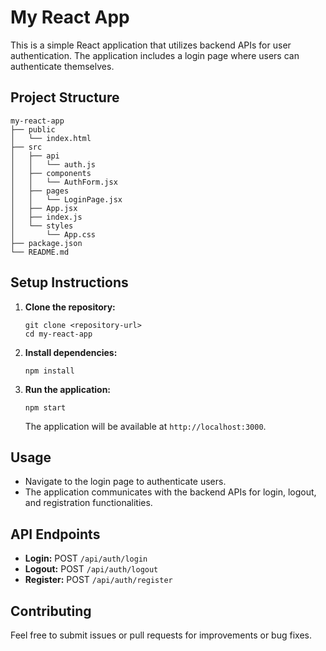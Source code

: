 # My React App

This is a simple React application that utilizes backend APIs for user authentication. The application includes a login page where users can authenticate themselves.

## Project Structure

```
my-react-app
├── public
│   └── index.html
├── src
│   ├── api
│   │   └── auth.js
│   ├── components
│   │   └── AuthForm.jsx
│   ├── pages
│   │   └── LoginPage.jsx
│   ├── App.jsx
│   ├── index.js
│   └── styles
│       └── App.css
├── package.json
└── README.md
```

## Setup Instructions

1. **Clone the repository:**
   ```
   git clone <repository-url>
   cd my-react-app
   ```

2. **Install dependencies:**
   ```
   npm install
   ```

3. **Run the application:**
   ```
   npm start
   ```

   The application will be available at `http://localhost:3000`.

## Usage

- Navigate to the login page to authenticate users.
- The application communicates with the backend APIs for login, logout, and registration functionalities.

## API Endpoints

- **Login:** POST `/api/auth/login`
- **Logout:** POST `/api/auth/logout`
- **Register:** POST `/api/auth/register`

## Contributing

Feel free to submit issues or pull requests for improvements or bug fixes.